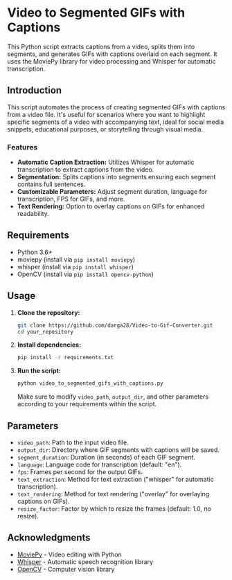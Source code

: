 # Video to Segmented GIFs with Captions

This Python script extracts captions from a video, splits them into segments, and generates GIFs with captions overlaid on each segment. It uses the MoviePy library for video processing and Whisper for automatic transcription.

## Introduction

This script automates the process of creating segmented GIFs with captions from a video file. It's useful for scenarios where you want to highlight specific segments of a video with accompanying text, ideal for social media snippets, educational purposes, or storytelling through visual media.

### Features

- **Automatic Caption Extraction:** Utilizes Whisper for automatic transcription to extract captions from the video.
- **Segmentation:** Splits captions into segments ensuring each segment contains full sentences.
- **Customizable Parameters:** Adjust segment duration, language for transcription, FPS for GIFs, and more.
- **Text Rendering:** Option to overlay captions on GIFs for enhanced readability.

## Requirements

- Python 3.6+
- moviepy (install via `pip install moviepy`)
- whisper (install via `pip install whisper`)
- OpenCV (install via `pip install opencv-python`)

## Usage

1. **Clone the repository:**

   ```bash
   git clone https://github.com/darga28/Video-to-Gif-Converter.git
   cd your_repository
   ```

2. **Install dependencies:**

   ```bash
   pip install -r requirements.txt
   ```

3. **Run the script:**

   ```bash
   python video_to_segmented_gifs_with_captions.py
   ```

   Make sure to modify `video_path`, `output_dir`, and other parameters according to your requirements within the script.

## Parameters

- `video_path`: Path to the input video file.
- `output_dir`: Directory where GIF segments with captions will be saved.
- `segment_duration`: Duration (in seconds) of each GIF segment.
- `language`: Language code for transcription (default: "en").
- `fps`: Frames per second for the output GIFs.
- `text_extraction`: Method for text extraction ("whisper" for automatic transcription).
- `text_rendering`: Method for text rendering ("overlay" for overlaying captions on GIFs).
- `resize_factor`: Factor by which to resize the frames (default: 1.0, no resize).

## Acknowledgments

- [MoviePy](https://github.com/Zulko/moviepy) - Video editing with Python
- [Whisper](https://github.com/CrowdCurio/whisper) - Automatic speech recognition library
- [OpenCV](https://opencv.org/) - Computer vision library
